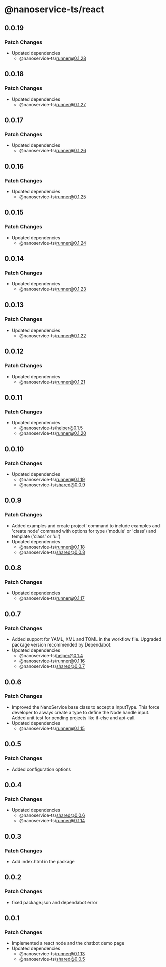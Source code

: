 # @nanoservice-ts/react

## 0.0.19

### Patch Changes

- Updated dependencies
  - @nanoservice-ts/runner@0.1.28

## 0.0.18

### Patch Changes

- Updated dependencies
  - @nanoservice-ts/runner@0.1.27

## 0.0.17

### Patch Changes

- Updated dependencies
  - @nanoservice-ts/runner@0.1.26

## 0.0.16

### Patch Changes

- Updated dependencies
  - @nanoservice-ts/runner@0.1.25

## 0.0.15

### Patch Changes

- Updated dependencies
  - @nanoservice-ts/runner@0.1.24

## 0.0.14

### Patch Changes

- Updated dependencies
  - @nanoservice-ts/runner@0.1.23

## 0.0.13

### Patch Changes

- Updated dependencies
  - @nanoservice-ts/runner@0.1.22

## 0.0.12

### Patch Changes

- Updated dependencies
  - @nanoservice-ts/runner@0.1.21

## 0.0.11

### Patch Changes

- Updated dependencies
  - @nanoservice-ts/helper@0.1.5
  - @nanoservice-ts/runner@0.1.20

## 0.0.10

### Patch Changes

- Updated dependencies
  - @nanoservice-ts/runner@0.1.19
  - @nanoservice-ts/shared@0.0.9

## 0.0.9

### Patch Changes

- Added examples and create project' command to include examples and 'create node' command with options for type ('module' or 'class') and template ('class' or 'ui')
- Updated dependencies
  - @nanoservice-ts/runner@0.1.18
  - @nanoservice-ts/shared@0.0.8

## 0.0.8

### Patch Changes

- Updated dependencies
  - @nanoservice-ts/runner@0.1.17

## 0.0.7

### Patch Changes

- Added support for YAML, XML and TOML in the workflow file. Upgraded package version recommended by Dependabot.
- Updated dependencies
  - @nanoservice-ts/helper@0.1.4
  - @nanoservice-ts/runner@0.1.16
  - @nanoservice-ts/shared@0.0.7

## 0.0.6

### Patch Changes

- Improved the NanoService base class to accept a InputType. This force developer to always create a type to define the Node handle input. Added unit test for pending projects like if-else and api-call.
- Updated dependencies
  - @nanoservice-ts/runner@0.1.15

## 0.0.5

### Patch Changes

- Added configuration options

## 0.0.4

### Patch Changes

- Updated dependencies
  - @nanoservice-ts/shared@0.0.6
  - @nanoservice-ts/runner@0.1.14

## 0.0.3

### Patch Changes

- Add index.html in the package

## 0.0.2

### Patch Changes

- fixed package.json and dependabot error

## 0.0.1

### Patch Changes

- Implemented a react node and the chatbot demo page
- Updated dependencies
  - @nanoservice-ts/runner@0.1.13
  - @nanoservice-ts/shared@0.0.5
